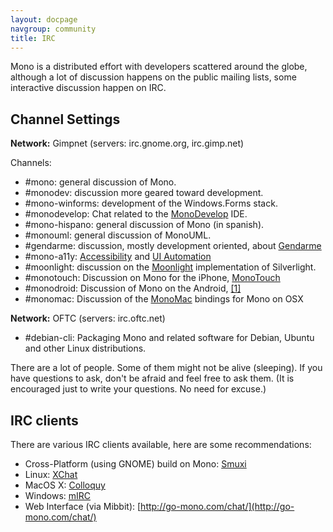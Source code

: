 ```yaml
---
layout: docpage
navgroup: community
title: IRC
---
```


Mono is a distributed effort with developers scattered around the globe, although a lot of discussion happens on the public mailing lists, some interactive discussion happen on IRC.

Channel Settings
----------------

**Network:** Gimpnet (servers: irc.gnome.org, irc.gimp.net)

Channels:

-   \#mono: general discussion of Mono.
-   \#monodev: discussion more geared toward development.
-   \#mono-winforms: development of the Windows.Forms stack.
-   \#monodevelop: Chat related to the [MonoDevelop](http://www.monodevelop.com) IDE.
-   \#mono-hispano: general discussion of Mono (in spanish).
-   \#monouml: general discussion of MonoUML.
-   \#gendarme: discussion, mostly development oriented, about [Gendarme]({{site.github.url}}/old_site/Gendarme "Gendarme")
-   \#mono-a11y: [Accessibility]({{site.github.url}}/old_site/Accessibility "Accessibility") and [UI Automation]({{site.github.url}}/old_site/UI_Automation "UI Automation")
-   \#moonlight: discussion on the [Moonlight]({{site.github.url}}/old_site/Moonlight "Moonlight") implementation of Silverlight.
-   \#monotouch: Discussion on Mono for the iPhone, [MonoTouch](http://monotouch.net)
-   \#monodroid: Discussion of Mono on the Android, [[1]](http://monodroid.net)
-   \#monomac: Discussion of the [MonoMac]({{site.github.url}}/old_site/MonoMac "MonoMac") bindings for Mono on OSX

**Network:** OFTC (servers: irc.oftc.net)

-   \#debian-cli: Packaging Mono and related software for Debian, Ubuntu and other Linux distributions.

There are a lot of people. Some of them might not be alive (sleeping). If you have questions to ask, don't be afraid and feel free to ask them. (It is encouraged just to write your questions. No need for excuse.)

IRC clients
-----------

There are various IRC clients available, here are some recommendations:

-   Cross-Platform (using GNOME) build on Mono: [Smuxi](http://www.smuxi.org/)
-   Linux: [XChat](http://www.xchat.org/)
-   MacOS X: [Colloquy](http://www.colloquy.info)
-   Windows: [mIRC](http://www.mirc.com)
-   Web Interface (via Mibbit): [http://go-mono.com/chat/](http://go-mono.com/chat/)
